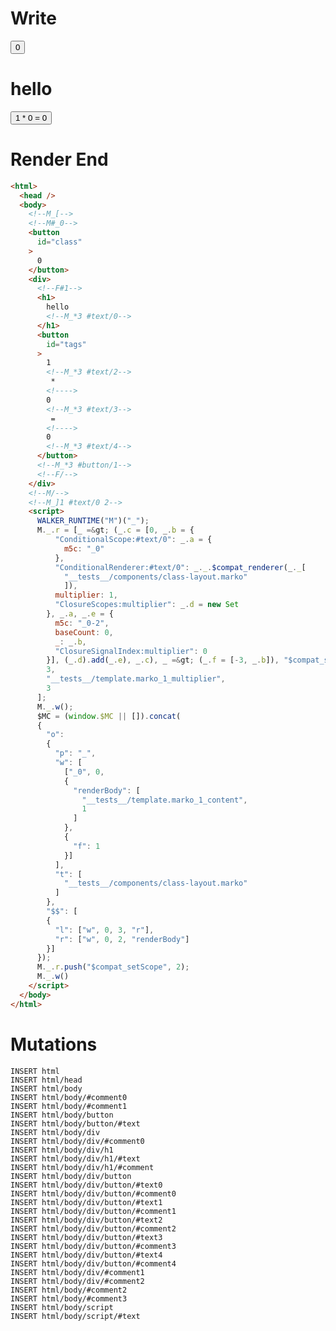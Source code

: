 # Write
  <!--M_[--><!--M#_0--><button id=class>0</button><div><!--F#1--><h1>hello<!--M_*3 #text/0--></h1><button id=tags>1<!--M_*3 #text/2--> * <!>0<!--M_*3 #text/3--> = <!>0<!--M_*3 #text/4--></button><!--M_*3 #button/1--><!--F/--></div><!--M/--><!--M_]1 #text/0 2--><script>WALKER_RUNTIME("M")("_");M._.r=[_=>(_.c=[0,_.b={"ConditionalScope:#text/0":_.a={m5c:"_0"},"ConditionalRenderer:#text/0":_._.$compat_renderer(_._["__tests__/components/class-layout.marko"]),multiplier:1,"ClosureScopes:multiplier":_.d=new Set},_.a,_.e={m5c:"_0-2",baseCount:0,_:_.b,"ClosureSignalIndex:multiplier":0}],(_.d).add(_.e),_.c),_=>(_.f=[-3,_.b]),"$compat_setScope",3,"__tests__/template.marko_1_multiplier",3];M._.w();$MC=(window.$MC||[]).concat({"o":{"p":"_","w":[["_0",0,{"renderBody":["__tests__/template.marko_1_content",1]},{"f":1}]],"t":["__tests__/components/class-layout.marko"]},"$$":[{"l":["w",0,3,"r"],"r":["w",0,2,"renderBody"]}]});M._.r.push("$compat_setScope",2);M._.w()</script>

# Render End
```html
<html>
  <head />
  <body>
    <!--M_[-->
    <!--M#_0-->
    <button
      id="class"
    >
      0
    </button>
    <div>
      <!--F#1-->
      <h1>
        hello
        <!--M_*3 #text/0-->
      </h1>
      <button
        id="tags"
      >
        1
        <!--M_*3 #text/2-->
         * 
        <!---->
        0
        <!--M_*3 #text/3-->
         = 
        <!---->
        0
        <!--M_*3 #text/4-->
      </button>
      <!--M_*3 #button/1-->
      <!--F/-->
    </div>
    <!--M/-->
    <!--M_]1 #text/0 2-->
    <script>
      WALKER_RUNTIME("M")("_");
      M._.r = [_ =&gt; (_.c = [0, _.b = {
          "ConditionalScope:#text/0": _.a = {
            m5c: "_0"
          },
          "ConditionalRenderer:#text/0": _._.$compat_renderer(_._[
            "__tests__/components/class-layout.marko"
            ]),
          multiplier: 1,
          "ClosureScopes:multiplier": _.d = new Set
        }, _.a, _.e = {
          m5c: "_0-2",
          baseCount: 0,
          _: _.b,
          "ClosureSignalIndex:multiplier": 0
        }], (_.d).add(_.e), _.c), _ =&gt; (_.f = [-3, _.b]), "$compat_setScope",
        3,
        "__tests__/template.marko_1_multiplier",
        3
      ];
      M._.w();
      $MC = (window.$MC || []).concat(
      {
        "o":
        {
          "p": "_",
          "w": [
            ["_0", 0,
            {
              "renderBody": [
                "__tests__/template.marko_1_content",
                1
              ]
            },
            {
              "f": 1
            }]
          ],
          "t": [
            "__tests__/components/class-layout.marko"
          ]
        },
        "$$": [
        {
          "l": ["w", 0, 3, "r"],
          "r": ["w", 0, 2, "renderBody"]
        }]
      });
      M._.r.push("$compat_setScope", 2);
      M._.w()
    </script>
  </body>
</html>
```

# Mutations
```
INSERT html
INSERT html/head
INSERT html/body
INSERT html/body/#comment0
INSERT html/body/#comment1
INSERT html/body/button
INSERT html/body/button/#text
INSERT html/body/div
INSERT html/body/div/#comment0
INSERT html/body/div/h1
INSERT html/body/div/h1/#text
INSERT html/body/div/h1/#comment
INSERT html/body/div/button
INSERT html/body/div/button/#text0
INSERT html/body/div/button/#comment0
INSERT html/body/div/button/#text1
INSERT html/body/div/button/#comment1
INSERT html/body/div/button/#text2
INSERT html/body/div/button/#comment2
INSERT html/body/div/button/#text3
INSERT html/body/div/button/#comment3
INSERT html/body/div/button/#text4
INSERT html/body/div/button/#comment4
INSERT html/body/div/#comment1
INSERT html/body/div/#comment2
INSERT html/body/#comment2
INSERT html/body/#comment3
INSERT html/body/script
INSERT html/body/script/#text
```